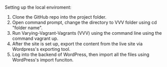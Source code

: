 Setting up the local enviroment:

1. Clone the GitHub repo into the project folder.
2. Open command prompt, change the directory to VVV folder using cd "folder name".
3. Run Varying-Vagrant-Vagrants (VVV) using the command line using the command vagrant up.
4. After the site is set up, export the content from the live site via Wordpress's exporting tool.
5. Log into the backend of WordPress, then import all the files using WordPress's import funciton.




















